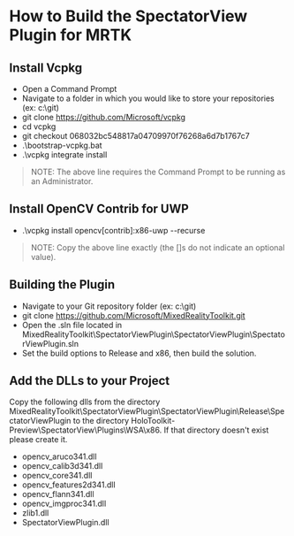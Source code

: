 # How to Build the SpectatorView Plugin for MRTK

## Install Vcpkg

- Open a Command Prompt
- Navigate to a folder in which you would like to store your repositories (ex: c:\git)
- git clone <https://github.com/Microsoft/vcpkg>
- cd vcpkg
- git checkout 068032bc548817a04709970f76268a6d7b1767c7
- .\bootstrap-vcpkg.bat
- .\vcpkg integrate install

>NOTE: The above line requires the Command Prompt to be running as an Administrator.

## Install OpenCV Contrib for UWP

- .\vcpkg install opencv[contrib]:x86-uwp --recurse

>NOTE: Copy the above line exactly (the []s do not indicate an optional value).

## Building the Plugin

- Navigate to your Git repository folder (ex: c:\git)
- git clone <https://github.com/Microsoft/MixedRealityToolkit.git>
- Open the .sln file located in MixedRealityToolkit\SpectatorViewPlugin\SpectatorViewPlugin\SpectatorViewPlugin.sln
- Set the build options to Release and x86, then build the solution.

## Add the DLLs to your Project

Copy the following dlls from the directory MixedRealityToolkit\SpectatorViewPlugin\SpectatorViewPlugin\Release\SpectatorViewPlugin to the directory HoloToolkit-Preview\SpectatorView\Plugins\WSA\x86. If that directory doesn't exist please create it.

- opencv_aruco341.dll
- opencv_calib3d341.dll
- opencv_core341.dll
- opencv_features2d341.dll
- opencv_flann341.dll
- opencv_imgproc341.dll
- zlib1.dll
- SpectatorViewPlugin.dll
